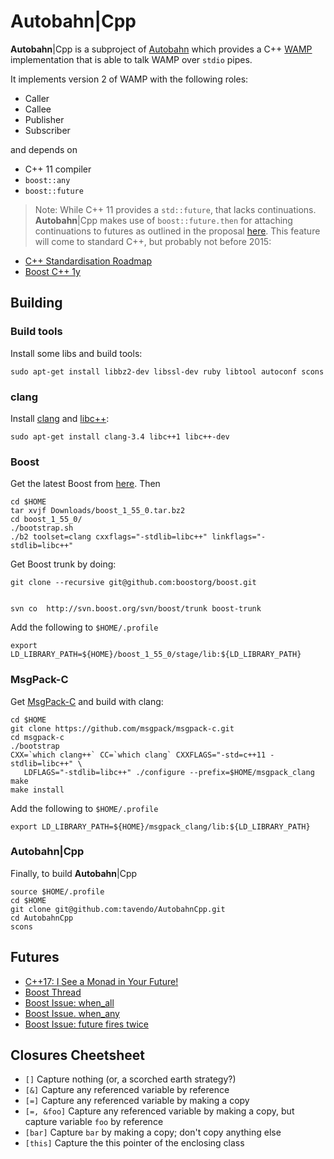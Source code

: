 # **Autobahn**|Cpp

**Autobahn**|Cpp is a subproject of [Autobahn](http://autobahn.ws/) which provides a C++ [WAMP](http://wamp.ws/) implementation that is able to talk WAMP over `stdio` pipes.

It implements version 2 of WAMP with the following roles:

 * Caller
 * Callee
 * Publisher
 * Subscriber

and depends on

 * C++ 11 compiler
 * `boost::any`
 * `boost::future`


> Note: While C++ 11 provides a `std::future`, that lacks continuations. **Autobahn**|Cpp makes use of `boost::future.then` for attaching continuations to futures as outlined in the proposal [here](http://www.open-std.org/jtc1/sc22/wg21/docs/papers/2013/n3634.pdf). This feature will come to standard C++, but probably not before 2015:
* [C++ Standardisation Roadmap](http://isocpp.org/std/status)
* [Boost C++ 1y](http://www.boost.org/doc/libs/1_55_0/doc/html/thread/compliance.html#thread.compliance.cxx1y.async)


## Building

### Build tools

Install some libs and build tools:

```shell
sudo apt-get install libbz2-dev libssl-dev ruby libtool autoconf scons
```

### clang

Install [clang](http://clang.llvm.org/) and [libc++](http://libcxx.llvm.org/):

```shell
sudo apt-get install clang-3.4 libc++1 libc++-dev
```

### Boost

Get the latest Boost from [here](http://www.boost.org/). Then

```shell
cd $HOME
tar xvjf Downloads/boost_1_55_0.tar.bz2
cd boost_1_55_0/
./bootstrap.sh
./b2 toolset=clang cxxflags="-stdlib=libc++" linkflags="-stdlib=libc++"
```

Get Boost trunk by doing:

```shell
git clone --recursive git@github.com:boostorg/boost.git


svn co  http://svn.boost.org/svn/boost/trunk boost-trunk
```


Add the following to `$HOME/.profile`

```shell
export LD_LIBRARY_PATH=${HOME}/boost_1_55_0/stage/lib:${LD_LIBRARY_PATH}
```

### MsgPack-C

Get [MsgPack-C](https://github.com/msgpack/msgpack-c) and build with clang:

```shell
cd $HOME
git clone https://github.com/msgpack/msgpack-c.git
cd msgpack-c
./bootstrap
CXX=`which clang++` CC=`which clang` CXXFLAGS="-std=c++11 -stdlib=libc++" \
   LDFLAGS="-stdlib=libc++" ./configure --prefix=$HOME/msgpack_clang
make
make install
```

Add the following to `$HOME/.profile`

```shell
export LD_LIBRARY_PATH=${HOME}/msgpack_clang/lib:${LD_LIBRARY_PATH}
```

### **Autobahn**|Cpp

Finally, to build **Autobahn**|Cpp

```shell
source $HOME/.profile
cd $HOME
git clone git@github.com:tavendo/AutobahnCpp.git
cd AutobahnCpp
scons
```

## Futures

* [C++17: I See a Monad in Your Future! ](http://bartoszmilewski.com/2014/02/26/c17-i-see-a-monad-in-your-future/)
* [Boost Thread](http://www.boost.org/doc/libs/1_55_0/doc/html/thread.html)
* [Boost Issue: when_all](https://svn.boost.org/trac/boost/ticket/7447)
* [Boost Issue. when_any](https://svn.boost.org/trac/boost/ticket/7446)
* [Boost Issue: future fires twice](https://svn.boost.org/trac/boost/ticket/9711)

## Closures Cheetsheet

* `[]` Capture nothing (or, a scorched earth strategy?)
* `[&]` Capture any referenced variable by reference
* `[=]` Capture any referenced variable by making a copy
* `[=, &foo]` Capture any referenced variable by making a copy, but capture variable `foo` by reference
* `[bar]` Capture `bar` by making a copy; don't copy anything else
* `[this]` Capture the this pointer of the enclosing class
